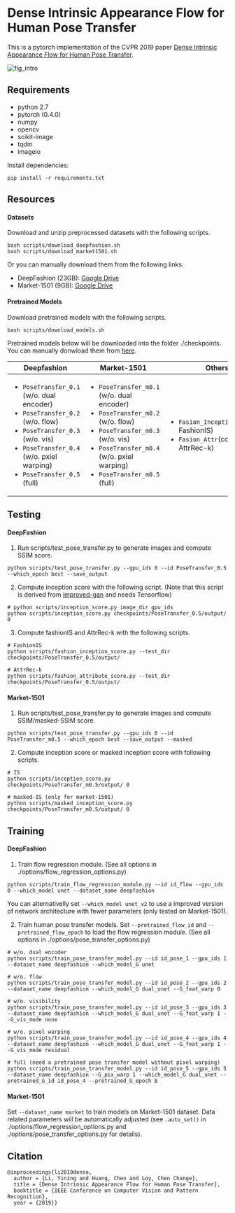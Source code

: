 # Dense Intrinsic Appearance Flow for Human Pose Transfer

This is a pytorch implementation of the CVPR 2019 paper [Dense Intrinsic Appearance Flow for Human Pose Transfer](http://mmlab.ie.cuhk.edu.hk/projects/pose-transfer/).

![fig_intro](imgs/fig_intro.png)

## Requirements
- python 2.7
- pytorch (0.4.0)
- numpy
- opencv
- scikit-image
- tqdm
- imageio

Install dependencies:
```
pip install -r requirements.txt
```

## Resources
#### Datasets
Download and unzip preprocessed datasets with the following scripts.
```
bash scripts/download_deepfashion.sh
bash scripts/download_market1501.sh
```
Or you can manually download them from the following links:
- DeepFashion (23GB): [Google Drive](https://drive.google.com/open?id=1_VJh4TlVRMoIgkZSaicgICfye3s5eaVJ)
- Market-1501 (9GB): [Google Drive](https://drive.google.com/open?id=1p1Jl-U4OTgmiVLUCAdyNjAo3sI56mtHa)

#### Pretrained Models
Download pretrained models with the following scripts.
```
bash scripts/download_models.sh
```
Pretrained models below will be downloaded into the folder ./checkpoints. You can manually donwload them from [here](https://drive.google.com/open?id=1eClRS7is1fVTXxelOv5g7ziSGTfuSb1U).

| Deepfashion | Market-1501 | Others |
|-------------|-------------|--------|
|<ul><li>`PoseTransfer_0.1` (w/o. dual encoder)</li><li>`PoseTransfer_0.2` (w/o. flow)</li><li>`PoseTransfer_0.3` (w/o. vis)</li><li>`PoseTransfer_0.4` (w/o. pxiel warping)</li><li>`PoseTransfer_0.5` (full)</li></ul>|<ul><li>`PoseTransfer_m0.1` (w/o. dual encoder)</li><li>`PoseTransfer_m0.2` (w/o. flow)</li><li>`PoseTransfer_m0.3` (w/o. vis)</li><li>`PoseTransfer_m0.4` (w/o. pxiel warping)</li><li>`PoseTransfer_m0.5` (full)</li></ul>|<ul><li>`Fasion_Inception`(compute FashionIS)</li><li>`Fasion_Attr`(compute AttrRec-k)</li></ul>|

## Testing
#### DeepFashion
1. Run scripts/test_pose_transfer.py to generate images and compute SSIM score.
```
python scripts/test_pose_transfer.py --gpu_ids 0 --id PoseTransfer_0.5 --which_epoch best --save_output
```
2. Compute inception score with the following script. (Note that this script is derived from [improved-gan](https://github.com/openai/improved-gan) and needs Tensorflow)
```
# python scripts/inception_score.py image_dir gpu_ids
python scripts/inception_score.py checkpoints/PoseTransfer_0.5/output/ 0
```
3. Compute fashionIS and AttrRec-k with the following scripts. 
```
# FashionIS
python scripts/fashion_inception_score.py --test_dir checkpoints/PoseTransfer_0.5/output/

# AttrRec-k
python scripts/fashion_attribute_score.py --test_dir checkpoints/PoseTransfer_0.5/output/
```

#### Market-1501
1. Run scripts/test_pose_transfer.py to generate images and compute SSIM/masked-SSIM score.
```
python scripts/test_pose_transfer.py --gpu_ids 0 --id PoseTransfer_m0.5 --which_epoch best --save_output --masked
```
2. Compute inception score or masked inception score with following scripts.
```
# IS
python scripts/inception_score.py checkpoints/PoseTransfer_m0.5/output/ 0

# masked-IS (only for market-1501)
python scripts/masked_inception_score.py checkpoints/PoseTransfer_m0.5/output/ 0
```

## Training
#### DeepFashion
1. Train flow regression module. (See all options in ./options/flow_regression_options.py)
```
python scripts/train_flow_regression_module.py --id id_flow --gpu_ids 0 --which_model unet --dataset_name deepfashion
```
You can alternativelly set `--which_model unet_v2` to use a improved version of network architecture with fewer parameters (only tested on Market-1501).

2. Train human pose transfer models. Set `--pretrained_flow_id` and `--pretrained_flow_epoch` to load the flow regression module. (See all options in ./options/pose_transfer_options.py)
```
# w/o. dual encoder
python scripts/train_pose_transfer_model.py --id id_pose_1 --gpu_ids 1 --dataset_name deepfashion --which_model_G unet

# w/o. flow
python scripts/train_pose_transfer_model.py --id id_pose_2 --gpu_ids 2 --dataset_name deepfashion --which_model_G dual_unet --G_feat_warp 0

# w/o. visibility
python scripts/train_pose_transfer_model.py --id id_pose_3 --gpu_ids 3 --dataset_name deepfashion --which_model_G dual_unet --G_feat_warp 1 --G_vis_mode none

# w/o. pixel warping
python scripts/train_pose_transfer_model.py --id id_pose_4 --gpu_ids 4 --dataset_name deepfashion --which_model_G dual_unet --G_feat_warp 1 --G_vis_mode residual

# full (need a pretrained pose transfer model without pixel warping)
python scripts/train_pose_transfer_model.py --id id_pose_5 --gpu_ids 5 --dataset_name deepfashion --G_pix_warp 1 --which_model_G dual_unet --pretrained_G_id id_pose_4 --pretrained_G_epoch 8
```

#### Market-1501
Set `--dataset_name market` to train models on Market-1501 dataset. Data related parameters will be automatically adjusted (see `.auto_set()` in ./options/flow_regression_options.py and ./options/pose_transfer_options.py for details).

## Citation
```
@inproceedings{li2019dense,
  author = {Li, Yining and Huang, Chen and Loy, Chen Change},
  title = {Dense Intrinsic Appearance Flow for Human Pose Transfer},
  booktitle = {IEEE Conference on Computer Vision and Pattern Recognition},
  year = {2019}}
```



